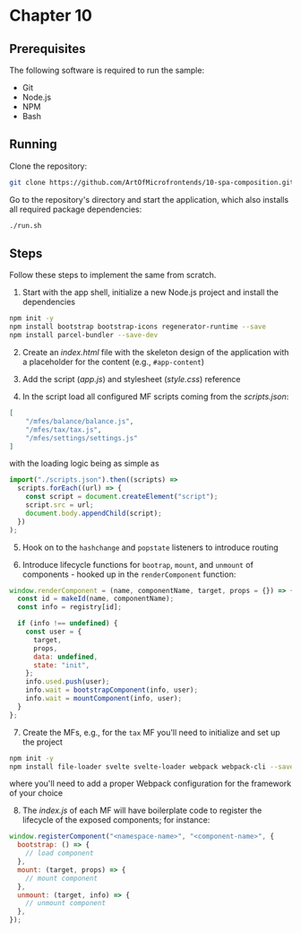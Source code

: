 # Chapter 10

## Prerequisites

The following software is required to run the sample:

- Git
- Node.js
- NPM
- Bash

## Running

Clone the repository:

```sh
git clone https://github.com/ArtOfMicrofrontends/10-spa-composition.git
```

Go to the repository's directory and start the application, which also installs all required package dependencies:

```sh
./run.sh
```

## Steps

Follow these steps to implement the same from scratch.

1. Start with the app shell, initialize a new Node.js project and install the dependencies

```sh
npm init -y
npm install bootstrap bootstrap-icons regenerator-runtime --save
npm install parcel-bundler --save-dev
```

2. Create an *index.html* file with the skeleton design of the application with a placeholder for the content (e.g., `#app-content`)

3. Add the script (*app.js*) and stylesheet (*style.css*) reference

4. In the script load all configured MF scripts coming from the *scripts.json*:

```json
[
    "/mfes/balance/balance.js",
    "/mfes/tax/tax.js",
    "/mfes/settings/settings.js"
]
```

with the loading logic being as simple as

```js
import("./scripts.json").then((scripts) =>
  scripts.forEach((url) => {
    const script = document.createElement("script");
    script.src = url;
    document.body.appendChild(script);
  })
);
```

5. Hook on to the `hashchange` and `popstate` listeners to introduce routing

6. Introduce lifecycle functions for `bootrap`, `mount`, and `unmount` of components - hooked up in the `renderComponent` function:

```js
window.renderComponent = (name, componentName, target, props = {}) => {
  const id = makeId(name, componentName);
  const info = registry[id];

  if (info !== undefined) {
    const user = {
      target,
      props,
      data: undefined,
      state: "init",
    };
    info.used.push(user);
    info.wait = bootstrapComponent(info, user);
    info.wait = mountComponent(info, user);
  }
};
```

7. Create the MFs, e.g., for the `tax` MF you'll need to initialize and set up the project

```sh
npm init -y
npm install file-loader svelte svelte-loader webpack webpack-cli --save-dev
```

where you'll need to add a proper Webpack configuration for the framework of your choice

8. The *index.js* of each MF will have boilerplate code to register the lifecycle of the exposed components; for instance:

```js
window.registerComponent("<namespace-name>", "<component-name>", {
  bootstrap: () => {
    // load component
  },
  mount: (target, props) => {
    // mount component
  },
  unmount: (target, info) => {
    // unmount component
  },
});
```
